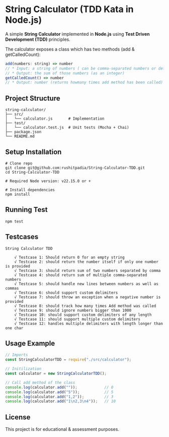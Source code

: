 # String Calculator (TDD Kata in Node.js)

A simple **String Calculator** implemented in **Node.js** using **Test Driven Development (TDD)** principles.  

The calculator exposes a class which has two methods (add & getCalledCount):  

```js
add(numbers: string) => number
// * Input: a string of numbers ( can be comma-separated numbers or define delimiter to separate numbers )
// * Output: the sum of those numbers (as an integer)
getCalledCount() => number
// * Output: number (returns howmany times add method has been called)
```


## Project Structure
```
string-calculator/
├── src/
│   └── calculator.js       # Implementation
├── test/
│   └── calculator.test.js  # Unit tests (Mocha + Chai)
├── package.json
└── README.md
```

## Setup Installation
```
# Clone repo
git clone git@github.com:rushitpadia/String-Calculator-TDD.git
cd String-Calculator-TDD

# Required Node version: v22.15.0 or +

# Install dependencies
npm install
```

## Running Test
```
npm test
```

## Testcases
```
String Calculator TDD

    √ Testcase 1: Should return 0 for an empty string
    √ Testcase 2: should return the number itself if only one number is provided
    √ Testcase 3: should return sum of two numbers separated by comma
    √ Testcase 4: should return sum of multiple comma-separated numbers
    √ Testcase 5: should handle new lines between numbers as well as commas
    √ Testcase 6: should support custom delimiters
    √ Testcase 7: should throw an exception when a negative number is provided
    √ Testcase 8: should track how many times Add method was called
    √ Testcase 9: should ignore numbers bigger than 1000
    √ Testcase 10: should support custom delimiters of any length
    √ Testcase 11: should support multiple custom delimiters
    √ Testcase 12: handles multiple delimiters with length longer than one char
```

## Usage Example
```js
// Imports
const StringCalculatorTDD = require("./src/calculator");

// Initilization
const calculator = new StringCalculatorTDD();

// Call add method of the class
console.log(calculator.add(""));            // 0
console.log(calculator.add("5"));           // 5
console.log(calculator.add("1,2"));         // 3
console.log(calculator.add("1\n2,3\n4"));   // 10
```

## License
This project is for educational & assessment purposes.